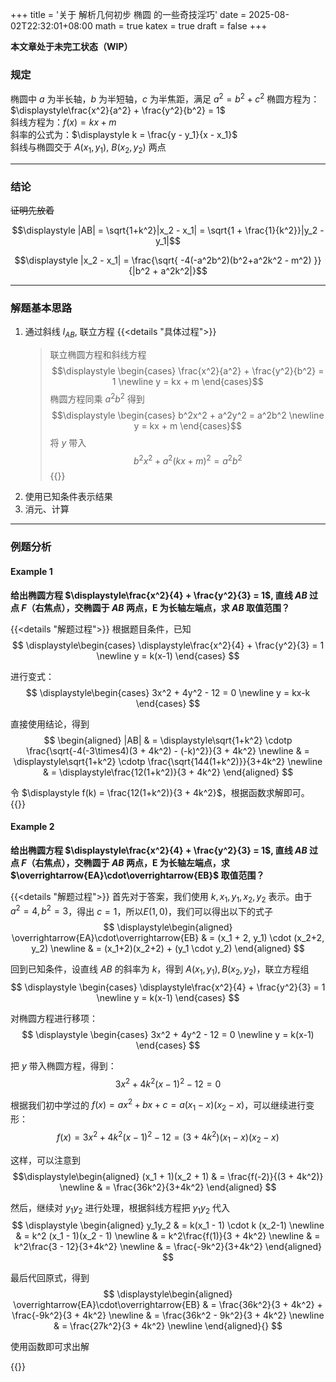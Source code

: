 +++
title = '关于 解析几何初步 椭圆 的一些奇技淫巧'
date = 2025-08-02T22:32:01+08:00
math = true
katex = true
draft = false
+++

**本文章处于未完工状态（WIP）**

### 规定

椭圆中 $a$ 为半长轴，$b$ 为半短轴，$c$ 为半焦距，满足 $a^2 = b^2 + c^2$
椭圆方程为：$\displaystyle\frac{x^2}{a^2} + \frac{y^2}{b^2} = 1$  
斜线方程为：$f(x) = kx + m$  
斜率的公式为：$\displaystyle k = \frac{y - y_1}{x - x_1}$  
斜线与椭圆交于 $A(x_1, y_1)$, $B(x_2, y_2)$ 两点

---

### 结论

~~证明先放着~~

$$\displaystyle |AB| = \sqrt{1+k^2}|x_2 - x_1| = \sqrt{1 + \frac{1}{k^2}}|y_2 - y_1|$$

$$\displaystyle |x_2 - x_1| = \frac{\sqrt{ -4(-a^2b^2)(b^2+a^2k^2 - m^2) }}{|b^2 + a^2k^2|}$$

---

### 解题基本思路
1. 通过斜线 $l_{AB}$, 联立方程
{{<details "具体过程">}}
   > 联立椭圆方程和斜线方程  
   > $$\displaystyle 
    \begin{cases} 
    \frac{x^2}{a^2} + \frac{y^2}{b^2} = 1 \newline
    y = kx + m
    \end{cases}$$
   > 椭圆方程同乘 $a^2b^2$ 得到  
   > $$\displaystyle
   \begin{cases}
   b^2x^2 + a^2y^2 = a^2b^2 \newline
   y = kx + m
   \end{cases}$$
   > 将 $y$ 带入  
   > $$\displaystyle b^2x^2 + a^2(kx+m)^2 = a^2b^2$$
{{</details>}}
1. 使用已知条件表示结果
2. 消元、计算

---

### 例题分析

#### Example 1

**给出椭圆方程 $\displaystyle\frac{x^2}{4} + \frac{y^2}{3} = 1$, 直线 $AB$ 过点 $F$（右焦点），交椭圆于 $AB$ 两点，E 为长轴左端点，求 $AB$ 取值范围？**

{{<details "解题过程">}}
根据题目条件，已知 
$$
\displaystyle\begin{cases}
\displaystyle\frac{x^2}{4} + \frac{y^2}{3} = 1 \newline
y = k(x-1) 
\end{cases}
$$

进行变式：
$$
\displaystyle\begin{cases}
3x^2 + 4y^2 - 12 = 0 \newline
y = kx-k
\end{cases}
$$

直接使用结论，得到 
$$
\begin{aligned}
|AB| & = \displaystyle\sqrt{1+k^2} \cdotp \frac{\sqrt{-4(-3\times4)(3 + 4k^2) - (-k)^2}}{3 + 4k^2} \newline
& = \displaystyle\sqrt{1+k^2} \cdotp \frac{\sqrt{144(1+k^2)}}{3+4k^2} \newline
& = \displaystyle\frac{12(1+k^2)}{3 + 4k^2}
\end{aligned}
$$

令 $\displaystyle f(k) = \frac{12(1+k^2)}{3 + 4k^2}$，根据函数求解即可。
{{</details>}}

#### Example 2

**给出椭圆方程 $\displaystyle\frac{x^2}{4} + \frac{y^2}{3} = 1$, 直线 $AB$ 过点 $F$（右焦点），交椭圆于 $AB$ 两点，E 为长轴左端点，求 $\overrightarrow{EA}\cdot\overrightarrow{EB}$ 取值范围？**

{{<details "解题过程">}}
首先对于答案，我们使用 $k, x_1, y_1, x_2, y_2$ 表示。由于 $a^2 = 4, b^2 = 3$，得出 $c = 1$，所以$E(1, 0)$，我们可以得出以下的式子
$$
\displaystyle\begin{aligned}
\overrightarrow{EA}\cdot\overrightarrow{EB} & = (x_1 + 2, y_1) \cdot (x_2+2, y_2) \newline
& = (x_1+2)(x_2+2) + (y_1 \cdot y_2)
\end{aligned}
$$


回到已知条件，设直线 $AB$ 的斜率为 $k$，得到 $A(x_1, y_1), B(x_2, y_2)$，联立方程组
$$
\displaystyle
\begin{cases}
\displaystyle\frac{x^2}{4} + \frac{y^2}{3} = 1 \newline
y = k(x-1) 
\end{cases}
$$

对椭圆方程进行移项：
$$
\displaystyle
\begin{cases}
3x^2 + 4y^2 - 12 = 0 \newline
y = k(x-1)
\end{cases}
$$

把 $y$ 带入椭圆方程，得到：$$\displaystyle 3x^2 + 4k^2(x-1)^2 - 12 = 0$$

根据我们初中学过的 $f(x) = ax^2 + bx + c = a(x_1 - x)(x_2 - x)$，可以继续进行变形：$$f(x) = 3x^2 + 4k^2(x-1)^2 - 12 = (3 + 4k^2)(x_1 - x)(x_2 - x)$$

这样，可以注意到 
$$\displaystyle\begin{aligned}
(x_1 + 1)(x_2 + 1) & = \frac{f(-2)}{(3 + 4k^2)} \newline
& = \frac{36k^2}{3+4k^2}
\end{aligned}
$$

然后，继续对 $y_1y_2$ 进行处理，根据斜线方程把 $y_1y_2$ 代入
$$
\displaystyle
\begin{aligned}
y_1y_2 & = k(x_1 - 1) \cdot k (x_2-1) \newline
& = k^2 (x_1 - 1)(x_2 - 1) \newline
& = k^2\frac{f(1)}{3 + 4k^2} \newline
& = k^2\frac{3 - 12}{3+4k^2} \newline
& = \frac{-9k^2}{3+4k^2}
\end{aligned}
$$

最后代回原式，得到
$$
\displaystyle\begin{aligned}
\overrightarrow{EA}\cdot\overrightarrow{EB} 
& = \frac{36k^2}{3 + 4k^2} + \frac{-9k^2}{3 + 4k^2} \newline
& = \frac{36k^2 - 9k^2}{3 + 4k^2} \newline
& = \frac{27k^2}{3 + 4k^2} \newline
\end{aligned}{}
$$

使用函数即可求出解

{{</details>}}

